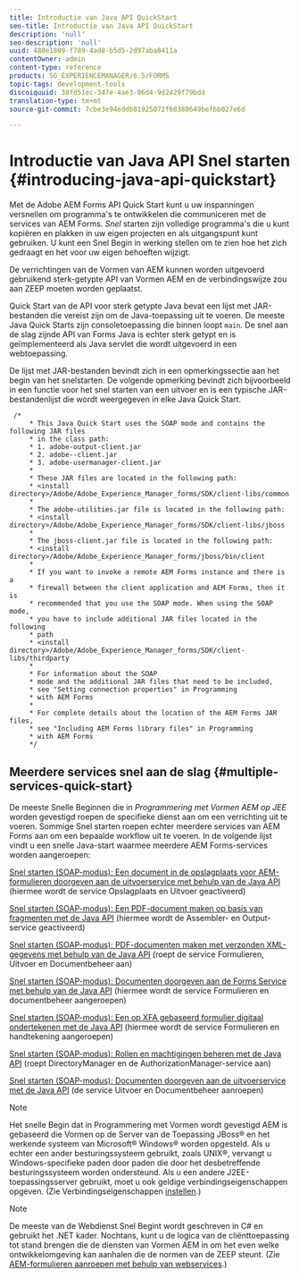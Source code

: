 ```yaml
---
title: Introductie van Java API QuickStart
seo-title: Introductie van Java API QuickStart
description: 'null'
seo-description: 'null'
uuid: 480e1809-f789-4ad8-b5d5-2d97aba8411a
contentOwner: admin
content-type: reference
products: SG_EXPERIENCEMANAGER/6.5/FORMS
topic-tags: development-tools
discoiquuid: 38fd51ec-347e-4ae3-86d4-9d2429f79bdd
translation-type: tm+mt
source-git-commit: 7cbe3e94eddb81925072f68388649befbb027e6d

---
```



# Introductie van Java API Snel starten {#introducing-java-api-quickstart}

Met de Adobe AEM Forms API Quick Start kunt u uw inspanningen versnellen om programma&#39;s te ontwikkelen die communiceren met de services van AEM Forms. *Snel* starten zijn volledige programma&#39;s die u kunt kopiëren en plakken in uw eigen projecten en als uitgangspunt kunt gebruiken. U kunt een Snel Begin in werking stellen om te zien hoe het zich gedraagt en het voor uw eigen behoeften wijzigt.

De verrichtingen van de Vormen van AEM kunnen worden uitgevoerd gebruikend sterk-getypte API van Vormen AEM en de verbindingswijze zou aan ZEEP moeten worden geplaatst.

Quick Start van de API voor sterk getypte Java bevat een lijst met JAR-bestanden die vereist zijn om de Java-toepassing uit te voeren. De meeste Java Quick Starts zijn consoletoepassing die binnen loopt `main`. De snel aan de slag zijnde API van Forms Java is echter sterk getypt en is geïmplementeerd als Java servlet die wordt uitgevoerd in een webtoepassing.

De lijst met JAR-bestanden bevindt zich in een opmerkingssectie aan het begin van het snelstarten. De volgende opmerking bevindt zich bijvoorbeeld in een functie voor het snel starten van een uitvoer en is een typische JAR-bestandenlijst die wordt weergegeven in elke Java Quick Start.

```as3
 /*
     * This Java Quick Start uses the SOAP mode and contains the following JAR files
     * in the class path:
     * 1. adobe-output-client.jar
     * 2. adobe--client.jar
     * 3. adobe-usermanager-client.jar
     *
     * These JAR files are located in the following path:
     * <install directory>/Adobe/Adobe_Experience_Manager_forms/SDK/client-libs/common
     *
     * The adobe-utilities.jar file is located in the following path:
     * <install directory>/Adobe/Adobe_Experience_Manager_forms/SDK/client-libs/jboss
     *
     * The jboss-client.jar file is located in the following path:
     * <install directory>/Adobe/Adobe_Experience_Manager_forms/jboss/bin/client
     *
     * If you want to invoke a remote AEM Forms instance and there is a
     * firewall between the client application and AEM Forms, then it is
     * recommended that you use the SOAP mode. When using the SOAP mode,
     * you have to include additional JAR files located in the following
     * path
     * <install directory>/Adobe/Adobe_Experience_Manager_forms/SDK/client-libs/thirdparty
     *
     * For information about the SOAP
     * mode and the additional JAR files that need to be included,
     * see "Setting connection properties" in Programming
     * with AEM Forms
     *
     * For complete details about the location of the AEM Forms JAR files,
     * see "Including AEM Forms library files" in Programming
     * with AEM Forms
     */
```

## Meerdere services snel aan de slag {#multiple-services-quick-start}

De meeste Snelle Beginnen die in *Programmering met Vormen AEM op JEE* worden gevestigd roepen de specifieke dienst aan om een verrichting uit te voeren. Sommige Snel starten roepen echter meerdere services van AEM Forms aan om een bepaalde workflow uit te voeren. In de volgende lijst vindt u een snelle Java-start waarmee meerdere AEM Forms-services worden aangeroepen:

[Snel starten (SOAP-modus): Een document in de opslagplaats voor AEM-formulieren doorgeven aan de uitvoerservice met behulp van de Java API](/help/forms/developing/output-service-java-api-quick.md#quick-start-soap-mode-passing-a-document-located-in-the-repository-to-the-output-service-using-the-java-api) (hiermee wordt de service Opslagplaats en Uitvoer geactiveerd)

[Snel starten (SOAP-modus): Een PDF-document maken op basis van fragmenten met de Java API](/help/forms/developing/output-service-java-api-quick.md#quick-start-soap-mode-creating-a-pdf-document-based-on-fragments-using-the-java-api) (hiermee wordt de Assembler- en Output-service geactiveerd)

[Snel starten (SOAP-modus): PDF-documenten maken met verzonden XML-gegevens met behulp van de Java API](/help/forms/developing/forms-service-api-quick-starts.md#quick-start-soap-mode-creating-pdf-documents-with-submitted-xml-data-using-the-java-api) (roept de service Formulieren, Uitvoer en Documentbeheer aan)

[Snel starten (SOAP-modus): Documenten doorgeven aan de Forms Service met behulp van de Java API](/help/forms/developing/forms-service-api-quick-starts.md#quick-start-soap-mode-passing-documents-to-the-forms-service-using-the-java-api) (hiermee wordt de service Formulieren en documentbeheer aangeroepen)

[Snel starten (SOAP-modus): Een op XFA gebaseerd formulier digitaal ondertekenen met de Java API](/help/forms/developing/signature-service-java-api-quick.md#quick-start-soap-mode-digitally-signing-a-xfa-based-form-using-the-java-api) (hiermee wordt de service Formulieren en handtekening aangeroepen)

[Snel starten (SOAP-modus): Rollen en machtigingen beheren met de Java API](/help/forms/developing/user-manager-java-api-quick.md#quick-start-soap-mode-managing-roles-and-permissions-using-the-java-api) (roept DirectoryManager en de AuthorizationManager-service aan)

[Snel starten (SOAP-modus): Documenten doorgeven aan de uitvoerservice met de Java API](/help/forms/developing/output-service-java-api-quick.md#quick-start-soap-mode-passing-documents-to-the-output-service-using-the-java-api) (de service Uitvoer en Documentbeheer aanroepen)

>[!NOTE]
>
>Het snelle Begin dat in Programmering met Vormen wordt gevestigd AEM is gebaseerd die Vormen op de Server van de Toepassing JBoss® en het werkende systeem van Microsoft® Windows® worden opgesteld. Als u echter een ander besturingssysteem gebruikt, zoals UNIX®, vervangt u Windows-specifieke paden door paden die door het desbetreffende besturingssysteem worden ondersteund. Als u een andere J2EE-toepassingsserver gebruikt, moet u ook geldige verbindingseigenschappen opgeven. (Zie Verbindingseigenschappen [instellen](/help/forms/developing/invoking-aem-forms-using-java.md#setting-connection-properties).)

>[!NOTE]
>
>De meeste van de Webdienst Snel Begint wordt geschreven in C# en gebruikt het .NET kader. Nochtans, kunt u de logica van de cliënttoepassing tot stand brengen die de diensten van Vormen AEM in om het even welke ontwikkelomgeving kan aanhalen die de normen van de ZEEP steunt. (Zie [AEM-formulieren aanroepen met behulp van webservices](/help/forms/developing/invoking-aem-forms-using-web.md#invoking-aem-forms-using-web-services).)

